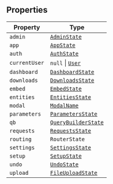 ## Properties

| Property | Type |
| ------ | ------ |
| <a id="admin"></a> `admin` | [`AdminState`](AdminState.md) |
| <a id="app"></a> `app` | [`AppState`](AppState.md) |
| <a id="auth"></a> `auth` | [`AuthState`](AuthState.md) |
| <a id="currentuser"></a> `currentUser` | `null` \| [`User`](User.md) |
| <a id="dashboard"></a> `dashboard` | [`DashboardState`](DashboardState.md) |
| <a id="downloads"></a> `downloads` | [`DownloadsState`](DownloadsState.md) |
| <a id="embed"></a> `embed` | [`EmbedState`](EmbedState.md) |
| <a id="entities"></a> `entities` | [`EntitiesState`](EntitiesState.md) |
| <a id="modal"></a> `modal` | [`ModalName`](ModalName.md) |
| <a id="parameters"></a> `parameters` | [`ParametersState`](ParametersState.md) |
| <a id="qb"></a> `qb` | [`QueryBuilderState`](QueryBuilderState.md) |
| <a id="requests"></a> `requests` | [`RequestsState`](RequestsState.md) |
| <a id="routing"></a> `routing` | `RouterState` |
| <a id="settings"></a> `settings` | [`SettingsState`](SettingsState.md) |
| <a id="setup"></a> `setup` | [`SetupState`](SetupState.md) |
| <a id="undo"></a> `undo` | [`UndoState`](UndoState.md) |
| <a id="upload"></a> `upload` | [`FileUploadState`](FileUploadState.md) |
